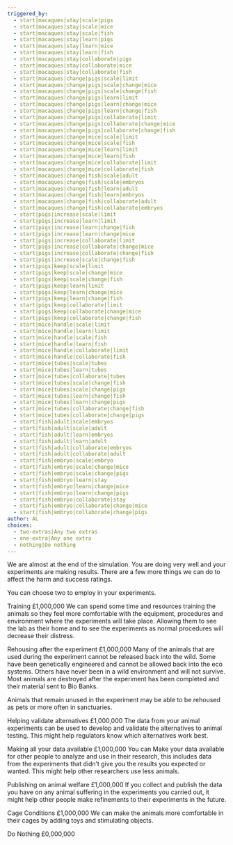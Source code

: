 ```yaml
---
triggered_by:
  - start|macaques|stay|scale|pigs
  - start|macaques|stay|scale|mice
  - start|macaques|stay|scale|fish
  - start|macaques|stay|learn|pigs
  - start|macaques|stay|learn|mice
  - start|macaques|stay|learn|fish
  - start|macaques|stay|collaborate|pigs
  - start|macaques|stay|collaborate|mice
  - start|macaques|stay|collaborate|fish
  - start|macaques|change|pigs|scale|limit
  - start|macaques|change|pigs|scale|change|mice
  - start|macaques|change|pigs|scale|change|fish
  - start|macaques|change|pigs|learn|limit
  - start|macaques|change|pigs|learn|change|mice
  - start|macaques|change|pigs|learn|change|fish
  - start|macaques|change|pigs|collaborate|limit
  - start|macaques|change|pigs|collaborate|change|mice
  - start|macaques|change|pigs|collaborate|change|fish
  - start|macaques|change|mice|scale|limit
  - start|macaques|change|mice|scale|fish
  - start|macaques|change|mice|learn|limit
  - start|macaques|change|mice|learn|fish
  - start|macaques|change|mice|collaborate|limit
  - start|macaques|change|mice|collaborate|fish
  - start|macaques|change|fish|scale|adult
  - start|macaques|change|fish|scale|embryos
  - start|macaques|change|fish|learn|adult
  - start|macaques|change|fish|learn|embryos
  - start|macaques|change|fish|collaborate|adult
  - start|macaques|change|fish|collaborate|embryos
  - start|pigs|increase|scale|limit
  - start|pigs|increase|learn|limit
  - start|pigs|increase|learn|change|fish
  - start|pigs|increase|learn|change|mice
  - start|pigs|increase|collaborate|limit
  - start|pigs|increase|collaborate|change|mice
  - start|pigs|increase|collaborate|change|fish
  - start|pigs|increase|scale|change|fish
  - start|pigs|keep|scale|limit
  - start|pigs|keep|scale|change|mice
  - start|pigs|keep|scale|change|fish
  - start|pigs|keep|learn|limit
  - start|pigs|keep|learn|change|mice
  - start|pigs|keep|learn|change|fish
  - start|pigs|keep|collaborate|limit
  - start|pigs|keep|collaborate|change|mice
  - start|pigs|keep|collaborate|change|fish
  - start|mice|handle|scale|limit
  - start|mice|handle|learn|limit
  - start|mice|handle|scale|fish
  - start|mice|handle|learn|fish
  - start|mice|handle|collaborate|limit
  - start|mice|handle|collaborate|fish
  - start|mice|tubes|scale|tubes
  - start|mice|tubes|learn|tubes
  - start|mice|tubes|collaborate|tubes
  - start|mice|tubes|scale|change|fish
  - start|mice|tubes|scale|change|pigs
  - start|mice|tubes|learn|change|fish
  - start|mice|tubes|learn|change|pigs
  - start|mice|tubes|collaborate|change|fish
  - start|mice|tubes|collaborate|change|pigs
  - start|fish|adult|scale|embryos
  - start|fish|adult|scale|adult
  - start|fish|adult|learn|embryos
  - start|fish|adult|learn|adult
  - start|fish|adult|collaborate|embryos
  - start|fish|adult|collaborate|adult
  - start|fish|embryo|scale|embryo
  - start|fish|embryo|scale|change|mice
  - start|fish|embryo|scale|change|pigs
  - start|fish|embryo|learn|stay
  - start|fish|embryo|learn|change|mice
  - start|fish|embryo|learn|change|pigs
  - start|fish|embryo|collaborate|stay
  - start|fish|embryo|collaborate|change|mice
  - start|fish|embryo|collaborate|change|pigs
author: AL
choices:
  - two-extras|Any two extras
  - one-extra|Any one extra
  - nothing|Do nothing
---
```

We are almost at the end of the simulation. You are doing very well and your experiments are making results. There are a few more things we can do to affect the harm and success ratings.

You can choose two to employ in your experiments. 

Training £1,000,000
We can spend some time and resources training the animals so they feel more comfortable with the equipment, procedures and environment where the experiments will take place. Allowing them to see the lab as their home and to see the experiments as normal procedures will decrease their distress. 

Rehousing after the experiment £1,000,000 
Many of the animals that are used during the experiment cannot be released back into the wild. Some have been genetically engineered and cannot be allowed back into the eco systems. Others have never been in a wild environment and will not survive. Most animals are destroyed after the experiment has been completed and their material sent to Bio Banks.

Animals that remain unused in the experiment may be able to be rehoused as pets or more often in sanctuaries. 

Helping validate alternatives £1,000,000
The data from your animal experiments can be used to develop and validate the alternatives to animal testing. This might help regulators know which alternatives work best. 

Making all your data available £1,000,000
You can Make your data available for other people to analyze and use in their research, this includes data from the experiments that didn’t give you the results you expected or wanted. This might help other researchers use less animals. 

Publishing on animal welfare £1,000,000
If you collect and publish the data you have on any animal suffering in the experiments you carried out, it might help other people make refinements to their experiments in the future. 

Cage Conditions £1,000,000
We can make the animals more comfortable in their cages by adding toys and stimulating objects.

Do Nothing £0,000,000
